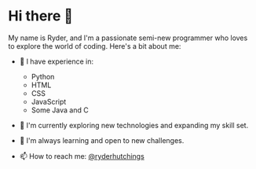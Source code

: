 

<!--
**ryderhutchings/ryderhutchings** is a ✨ _special_ ✨ repository because its `README.md` (this file) appears on your GitHub profile. -->

# Hi there 👋

My name is Ryder, and I'm a passionate semi-new programmer who loves to explore the world of coding. Here's a bit about me:

- 🚀 I have experience in:
  - Python
  - HTML
  - CSS
  - JavaScript
  - Some Java and C

- 🔭 I'm currently exploring new technologies and expanding my skill set.

- 🌱 I'm always learning and open to new challenges.

- 📫 How to reach me: <a href='https://www.youtube.com/@ryderhutchings'>@ryderhutchings</a>
